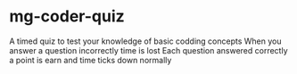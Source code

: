 # mg-coder-quiz
A timed quiz to test your knowledge of basic codding concepts
When you answer a question incorrectly time is lost
Each question answered correctly a point is earn and time ticks down normally

